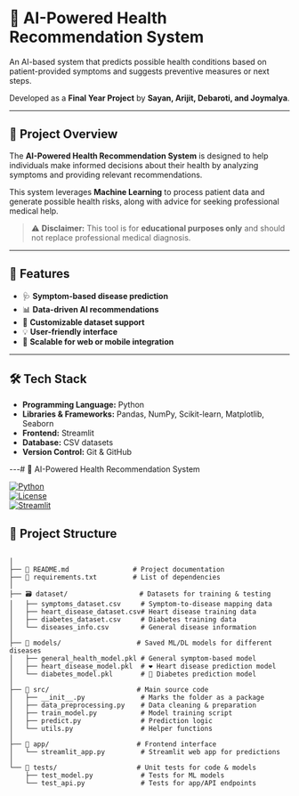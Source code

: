 # 🏥 AI-Powered Health Recommendation System

An AI-based system that predicts possible health conditions based on patient-provided symptoms and suggests preventive measures or next steps.  

Developed as a **Final Year Project** by **Sayan, Arijit, Debaroti, and Joymalya**.

---

## 📌 Project Overview
The **AI-Powered Health Recommendation System** is designed to help individuals make informed decisions about their health by analyzing symptoms and providing relevant recommendations.

This system leverages **Machine Learning** to process patient data and generate possible health risks, along with advice for seeking professional medical help.

> ⚠️ **Disclaimer:** This tool is for **educational purposes only** and should not replace professional medical diagnosis.

---

## 🚀 Features
- 🩺 **Symptom-based disease prediction**
- 📊 **Data-driven AI recommendations**
- 📁 **Customizable dataset support**
- 💡 **User-friendly interface**
- 📱 **Scalable for web or mobile integration**

---

## 🛠️ Tech Stack
- **Programming Language:** Python  
- **Libraries & Frameworks:** Pandas, NumPy, Scikit-learn, Matplotlib, Seaborn  
- **Frontend:** Streamlit  
- **Database:** CSV datasets  
- **Version Control:** Git & GitHub  

---# 🏥 AI-Powered Health Recommendation System  

[![Python](https://img.shields.io/badge/Python-3.8%2B-blue?logo=python)](https://www.python.org/)  
[![License](https://img.shields.io/badge/License-MIT-green)](LICENSE)  
[![Streamlit](https://img.shields.io/badge/Powered%20By-Streamlit-FF4B4B?logo=streamlit)](https://streamlit.io/)  

## 📂 Project Structure  

```plaintext

│
├── 📜 README.md                # Project documentation
├── 📜 requirements.txt         # List of dependencies
│
├── 🗃️ dataset/                  # Datasets for training & testing
│   ├── symptoms_dataset.csv     # Symptom-to-disease mapping data
│   ├── heart_disease_dataset.csv# Heart disease training data
│   ├── diabetes_dataset.csv     # Diabetes training data
│   └── diseases_info.csv        # General disease information
│
├── 📂 models/                   # Saved ML/DL models for different diseases
│   ├── general_health_model.pkl # General symptom-based model
│   ├── heart_disease_model.pkl  # ❤️ Heart disease prediction model
│   └── diabetes_model.pkl       # 🍬 Diabetes prediction model
│
├── 📂 src/                      # Main source code
│   ├── __init__.py              # Marks the folder as a package
│   ├── data_preprocessing.py    # Data cleaning & preparation
│   ├── train_model.py           # Model training script
│   ├── predict.py               # Prediction logic
│   └── utils.py                 # Helper functions
│
├── 📂 app/                      # Frontend interface
│   └── streamlit_app.py         # Streamlit web app for predictions
│
└── 📂 tests/                    # Unit tests for code & models
    ├── test_model.py            # Tests for ML models
    └── test_api.py              # Tests for app/API endpoints

